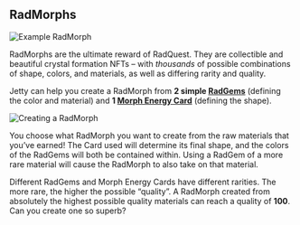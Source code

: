 ## RadMorphs

![Example RadMorph](/quests-images/key/JettyConversation_RadMorph.webp)

RadMorphs are the ultimate reward of RadQuest. They are collectible and beautiful crystal formation NFTs – with _thousands_ of possible combinations of shape, colors, and materials, as well as differing rarity and quality.

Jetty can help you create a RadMorph from **2 simple [RadGems](?glossaryAnchor=radgems)** (defining the color and material) and **1 [Morph Energy Card](?glossaryAnchor=cards)** (defining the shape).

![Creating a RadMorph](/quests-images/key/JettyConversation_RadMorphCreation.webp)

You choose what RadMorph you want to create from the raw materials that you’ve earned! The Card used will determine its final shape, and the colors of the RadGems will both be contained within. Using a RadGem of a more rare material will cause the RadMorph to also take on that material.

Different RadGems and Morph Energy Cards have different rarities. The more rare, the higher the possible “quality”. A RadMorph created from absolutely the highest possible quality materials can reach a quality of **100**. Can you create one so superb?
